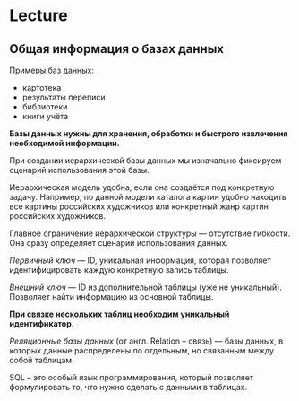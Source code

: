 # Lecture
 ## Общая информация о базах данных
Примеры баз данных:
* картотека
* результаты переписи
* библиотеки
* книги учёта

**Базы данных нужны для хранения, 
обработки и быстрого извлечения необходимой
информации.**

При создании иерархической базы данных мы изначально фиксируем сценарий
использования этой базы.

Иерархическая модель удобна, если она создаётся под конкретную задачу. 
Например, по данной модели каталога картин удобно находить все картины российских художников или конкретный жанр картин российских художников.

Главное ограничение иерархической структуры — отсутствие гибкости. 
Она сразу определяет сценарий использования данных.

*Первичный ключ* — ID, уникальная информация, которая позволяет             идентифицировать каждую конкретную запись таблицы.

*Внешний ключ* — ID из дополнительной таблицы (уже не уникальный). Позволяет найти информацию из основной таблицы.
 
**При связке нескольких таблиц необходим уникальный идентификатор.**

*Реляционные базы данных* (от англ. Relation – связь) — базы данных, в которых данные распределены по отдельным, но связанным между собой таблицам.

SQL – это особый язык программирования, который позволяет формулировать то,
что нужно сделать с данными в таблицах.